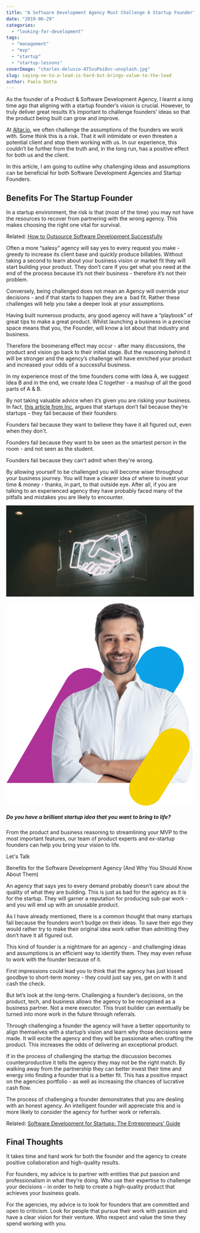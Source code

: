 ```yaml
---
title: "A Software Development Agency Must Challenge A Startup Founder"
date: "2019-06-29"
categories:
  - "looking-for-development"
tags:
  - "management"
  - "mvp"
  - "startup"
  - "startup-lessons"
coverImage: "charles-deluvio-AT5vuPoi8vc-unsplash.jpg"
slug: saying-no-to-a-lead-is-hard-but-brings-value-to-the-lead
author: Paolo Dotta
---
```


As the founder of a Product & Software Development Agency, I learnt a long time ago that aligning with a startup founder’s vision is crucial. However, to truly deliver great results it’s important to challenge founders’ ideas so that the product being built can grow and improve.

At [Altar.io](https://altar.io/), we often challenge the assumptions of the founders we work with. Some think this is a risk. That it will intimidate or even threaten a potential client and stop them working with us. In our experience, this couldn’t be further from the truth and, in the long run, has a positive effect for both us and the client.

In this article, I am going to outline why challenging ideas and assumptions can be beneficial for both Software Development Agencies and Startup Founders.

## Benefits For The Startup Founder

In a startup environment, the risk is that (most of the time) you may not have the resources to recover from partnering with the wrong agency. This makes choosing the right one vital for survival.

Related: [How to Outsource Software Development Successfully](https://altar.io/founders-guide-how-to-outsource-software-development-2020/)

Often a more “salesy” agency will say yes to every request you make - greedy to increase its client base and quickly produce billables. Without taking a second to learn about your business vision or market fit they will start building your product. They don’t care if you get what you need at the end of the process because it’s not their business - therefore it’s not their problem.

Conversely, being challenged does not mean an Agency will override your decisions - and if that starts to happen they are a  bad fit. Rather these challenges will help you take a deeper look at your assumptions.

Having built numerous products, any good agency will have a “playbook” of great tips to make a great product. Whilst launching a business in a precise space means that you, the Founder, will know a lot about that industry and business.

Therefore the boomerang effect may occur - after many discussions, the product and vision go back to their initial stage. But the reasoning behind it will be stronger and the agency’s challenge will have enriched your product and increased your odds of a successful business.

In my experience most of the time founders come with Idea A, we suggest Idea B and in the end, we create Idea C together - a mashup of all the good parts of A & B.

By not taking valuable advice when it’s given you are risking your business. In fact, [this article from Inc.](https://www.inc.com/nicolas-cole/the-majority-of-startups-fail-heres-why-thats-a-founder-problem-not-a-startup-problem.html) argues that startups don’t fail because they’re startups - they fail because of their founders:

Founders fail because they want to believe they have it all figured out, even when they don't.

Founders fail because they want to be seen as the smartest person in the room - and not seen as the student.

Founders fail because they can't admit when they're wrong.

By allowing yourself to be challenged you will become wiser throughout your business journey. You will have a clearer idea of where to invest your time & money - thanks, in part, to that outside eye. After all, if you are talking to an experienced agency they have probably faced many of the pitfalls and mistakes you are likely to encounter.

![A Software Development Agency Must Challenge A Startup Founder - Benefits For The Startup Founder](https://raw.githubusercontent.com/vmagellan/altar-blog/main/posts/images/charles-deluvio-AT5vuPoi8vc-unsplash-1024x498.jpg)

![Daniel, CEO of Altar, Product and Software development company specialising in building MVPs, full custom software development projects & creating UX/UI that is both functional and beautiful](https://raw.githubusercontent.com/vmagellan/altar-blog/main/posts/images/cta-colors-daniel-arms-crossed.png)

##### Do you have a brilliant startup idea that you want to bring to life?

From the product and business reasoning to streamlining your MVP to the most important features, our team of product experts and ex-startup founders can help you bring your vision to life.

Let's Talk

Benefits for the Software Development Agency (And Why You Should Know About Them)

An agency that says yes to every demand probably doesn’t care about the quality of what they are building. This is just as bad for the agency as it is for the startup. They will garner a reputation for producing sub-par work - and you will end up with an unusable product.

As I have already mentioned, there is a common thought that many startups fail because the founders won’t budge on their ideas. To save their ego they would rather try to make their original idea work rather than admitting they don’t have it all figured out.

This kind of founder is a nightmare for an agency - and challenging ideas and assumptions is an efficient way to identify them. They may even refuse to work with the founder because of it.

First impressions could lead you to think that the agency has just kissed goodbye to short-term money - they could just say yes, get on with it and cash the check.

But let’s look at the long-term. Challenging a founder’s decisions, on the product, tech, and business allows  the agency to be recognised as a business partner. Not a mere executor. This trust builder can eventually be turned into more work in the future through referrals.

Through challenging a founder the agency will have a better opportunity to align themselves with a startup’s vision and learn why those decisions were made. It will excite the agency and they will be passionate when crafting the product. This increases the odds of delivering an exceptional product.

If in the process of challenging the startup the discussion becomes counterproductive it tells the agency they may not be the right match. By walking away from the partnership they can better invest their time and energy into finding a founder that is a better fit. This has a positive impact on the agencies portfolio - as well as increasing the chances of lucrative cash flow.

The process of challenging a founder demonstrates that you are dealing with an honest agency. An intelligent founder will appreciate this and is more likely to consider the agency for further work or referrals.

Related: [Software Development for Startups: The Entrepreneurs’ Guide](https://altar.io/how-a-dev-agency-can-be-your-startups-best-friend/)

## Final Thoughts

It takes time and hard work for both the founder and the agency to create positive collaboration and high-quality results.

For founders, my advice is to partner with entities that put passion and professionalism in what they’re doing. Who use their expertise to challenge your decisions - in order to help to create a high-quality product that achieves your business goals.

For the agencies, my advice is to look for founders that are committed and open to criticism. Look for people that pursue their work with passion and have a clear vision for their venture. Who respect and value the time they spend working with you.
